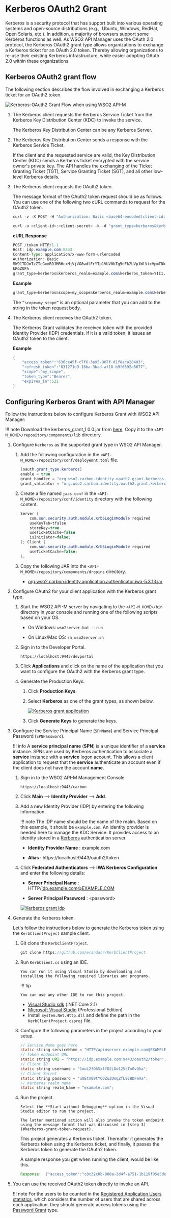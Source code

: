 # Kerberos OAuth2 Grant

Kerberos is a security protocol that has support built into various operating systems and open-source distributions (e.g.,  Ubuntu, Windows, RedHat, Open Solaris, etc.). In addition, a majority of browsers support some Kerberos functions as well. As WSO2 API Manager uses the OAuth 2.0 protocol, the Kerberos OAuth2 grant type allows organizations to exchange a Kerberos ticket for an OAuth 2.0 token. Thereby allowing organizations to re-use their existing Kerberos infrastructure, while easier adopting OAuth 2.0 within these organizations.

## Kerberos OAuth2 grant flow

The following section describes the flow involved in exchanging a Kerberos ticket for an OAuth2 token.

![Kerberos-OAuth2 Grant Flow when using WSO2 API-M]({{base_path}}/assets/img/learn/kerberos-grant-flow.png)

1.  The Kerberos client requests the Kerberos Service Ticket from the Kerberos Key Distribution Center (KDC) to invoke the service.

     The Kerberos Key Distribution Center can be any Kerberos Server.

2.  The Kerberos Key Distribution Center sends a response with the Kerberos Service Ticket.
    
     If the client and the requested service are valid, the Key Distribution Center (KDC) sends a Kerberos ticket encrypted with the service owner's private key. The API handles the exchanging of the Ticket Granting Ticket (TGT), Service Granting Ticket (SGT), and all other low-level Kerberos details.

3.  <p id="kerberos-grant-token-request">
    The Kerberos client requests the OAuth2 token.
    
     The message format of the OAuth2 token request should be as follows. You can use one of the following two cURL commands to request for the OAuth2 token.
    </p>
    
    ``` java tab="cURL Request Format 1"
    curl -v -X POST -H "Authorization: Basic <base64-encoded(client-id:client-secret)>" -k -d "grant_type=kerberos&kerberos_realm=<kerberos-realm>&kerberos_token=<kerberos-token>&scope=<scope>" -H "Content-Type:application/x-www-form-urlencoded" https://localhost:8243/token
    ```  

    ``` java tab="cURL Request Format 2"
    curl -u <client-id>:<client-secret> -k -d "grant_type=kerberos&kerberos_realm=<kerberos-realm>&kerberos_token=<kerberos-token>&scope=<scope>" -H "Content-Type:application/x-www-form-urlencoded" https://localhost:8243/token
    ```  

    **cURL Response**

    ``` java
    POST /token HTTP/1.1
    Host: idp.example.com:8243
    Content-Type: application/x-www-form-urlencoded
    Authorization: Basic
    MW91TDJmTzZTeGxmRDJMRHcxMjVjVG8wdlFrYTp1VUV0bTg5dFk2UVp1WlVtcVpmTDkyQ
    kRGZUFh
    grant_type=kerberos&kerberos_realm=example.com&kerberos_token=YII1...
    ```

    **Example**

    ``` java
    grant_type=kerberos&scope=my_scope&kerberos_realm=example.com&kerberos_token=YII1...
    ```

    The `“scope=my_scope”` is an optional parameter that you can add to the string in the token request body.

4.  The Kerberos client receives the OAuth2 token.
    
     The Kerberos Grant validates the received token with the provided Identity Provider (IDP) credentials. If it is a valid token, it issues an OAuth2 token to the client.

    **Example**

    ``` java
    {  
        "access_token":"636ce45f-c7f6-3a95-907f-d1f8aca28403",
        "refresh_token":"831271d9-16ba-3bad-af18-b9f6592a8677",
        "scope":"my_scope",
        "token_type":"Bearer",
        "expires_in":521
    }
    ```

## Configuring Kerberos Grant with API Manager

Follow the instructions below to configure Kerberos Grant with WSO2 API Manager:

!!! note
    Download the kerberos_grant_1.0.0.jar from [here]({{base_path}}/assets/attachments/learn/kerberos-grant-1.0.0.jar). Copy it to the `<API-M_HOME>/repository/components/lib` directory.


1.  Configure `Kerberos` as the supported grant type in WSO2 API Manager. 

    1. Add the following configuration in the `<API-M_HOME>/repository/conf/deployemnt.toml` file.

        ``` java
        [oauth.grant_type.kerberos]
        enable = true
        grant_handler = "org.wso2.carbon.identity.oauth2.grant.kerberos.ExtendedKerberosGrant"
        grant_validator = "org.wso2.carbon.identity.oauth2.grant.kerberos.KerberosGrantValidator"
        ```

    2.  Create a file named `jaas.conf` in the `<API-M_HOME>/repository/conf/identity` directory with the following content.

        ``` java
        Server {
            com.sun.security.auth.module.Krb5LoginModule required
            useKeyTab=tfalse
            storeKey=true
            useTicketCache=false
            isInitiator=false;
        }; Client {
            com.sun.security.auth.module.Krb5LoginModule required
            useTicketCache=false;
        };
        ```

    3.  Copy the following JAR into the `<API-M_HOME>/repository/components/dropins` directory.

        - [org.wso2.carbon.identity.application.authenticator.iwa-5.3.13.jar]({{base_path}}/assets/attachments/learn/org.wso2.carbon.identity.application.authenticator.iwa-5.3.13.jar)                       
   
2.  Configure OAuth2 for your client application with the Kerberos grant type.

    1.  Start the WSO2 API-M server by navigating to the `<API-M_HOME>/bin` directory in your console and running one of the following scripts based on your OS.

        -   On Windows: `wso2server.bat --run`

        -   On Linux/Mac OS: `sh wso2server.sh`

    2.  Sign in to the Developer Portal. 
    
         `https://localhost:9443/devportal`

    3.  Click **Applications** and click on the name of the application that you want to configure the OAuth2 with the Kerberos grant type.

    4.  Generate the Production Keys.

        1.  Click **Production Keys**.

        2.  Select **Kerberos** as one of the grant types, as shown below.

            [![Kerberos grant application]({{base_path}}/assets/img/learn/kerberos-grant-application.png)]({{base_path}}/assets/img/learn/kerberos-grant-application.png)

        3.  Click **Generate Keys** to generate the keys.

3.  Configure the Service Principal Name (`SPNName`) and Service Principal Password (`SPNPassword`).

    !!! info
        A **service principal name** (**SPN**) is a unique identifier of a **service** instance. SPNs are used by Kerberos authentication to associate a **service** instance with a **service** logon account. This allows a client application to request that the **service** authenticate an account even if the client does not have the account **name**.


    1.  Sign in to the WSO2 API-M Management Console.

         `https://localhost:9443/carbon            `

    2.  Click **Main** --> **Identity Provider** --> **Add**.

    3.  Add a new Identity Provider (IDP) by entering the following information.

        !!! note
            The IDP name should be the name of the realm. Based on this example, it should be `example.com`. An identity provider is needed here to manage the KDC Service. It provides access to an identity stored in a [Kerberos](http://web.mit.edu/kerberos/) authentication server.


        -   **Identity Provider Name** : example.com

        -   **Alias** : https://localhost:9443/oauth2/token

    4. Click **Federated Authenticators** --> **IWA Kerberos Configuration** and enter the following details:

        -   **Server Principal Name** : HTTP/idp.example.com@EXAMPLE.COM

        -   **Server Principal Password** : &lt;password&gt;

        [![Kerberos grant idp]({{base_path}}/assets/img/learn/kerberos-grant-idp.png)]({{base_path}}/assets/img/learn/kerberos-grant-idp.png)

4.  Generate the Kerberos token.

    Let's follow the instructions below to generate the Kerberos token using the `KerbClientProject` sample client.

    1.  Git clone the `KerbClientProject`.

        ``` java
        git clone https://github.com/erandacr/KerbClientProject
        ```

    2.  Run `KerbClient.cs` using an IDE.  

            You can run it using Visual Studio by downloading and installing the following required libraries and programs.

        !!! tip
        
            You can use any other IDE to run this project.

        -   [Visual Studio
            sdk](https://www.microsoft.com/net/download/visual-studio-sdks)
            (.NET Core 2.1)
        -   [Microsoft Visual
            Studio](https://visualstudio.microsoft.com/downloads/)
            (Professional Edition)
        -   Install `System.Net.Http.dll`
            and define the path in the `KerbClientProject.csproj` file.
    

    3.  Configure the following parameters in the project according to
        your setup.

        ``` java
        // Service Name goes here
        static string serviceName = "HTTP/apimserver.example.com@EXAMPLE.COM";
        // Token endpoint URL
        static string URI = "https://idp.example.com:9443/oauth2/token";
        // Client ID
        static string username = "1ouL2fO6SxlfD2LDw125cTo0vQka";
        // Client Secret
        static string password = "uUEtm89tY6QZuZUmqZfL92BDFeAa";
        // Kerberos realm name
        static string realm_Name = "example.com";
        ```

    4.  Run the project.
            
            Select the **Start without Debugging** option in the Visual Studio editor to run the project.

            The latter mentioned action will also invoke the token endpoint using the message format that was discussed in [step 3](#kerberos-grant-token-request).

        This project generates a Kerberos ticket. Thereafter it generates the Kerberos token using the Kerberos ticket, and finally, it passes the Kerberos token to generate the OAuth2 token. 

        A sample response you get when running the client, would be like this.

        ```java
        Response:  {"access_token":"c8c32c0b-888a-3d4f-a751-1b119f05e5de","refresh_token":"7c54e379-5878-3509-a9d9-5edf6e864ad7","scope":"default","token_type":"Bearer","expires_in":3600}
        ```

5.  You can use the received OAuth2 token directly to invoke an API.

    !!! note
        For the users to be counted in the [Registered Application Users statistics]({{base_path}}/learn/analytics/analyzing-apim-statistics-with-batch-analytics/viewing-api-statistics/#registered-application-users), which considers the number of users that are shared across each application, they should generate access tokens using the [Password Grant]({{base_path}}/learn/api-security/oauth2/grant-types/password-grant) type.

